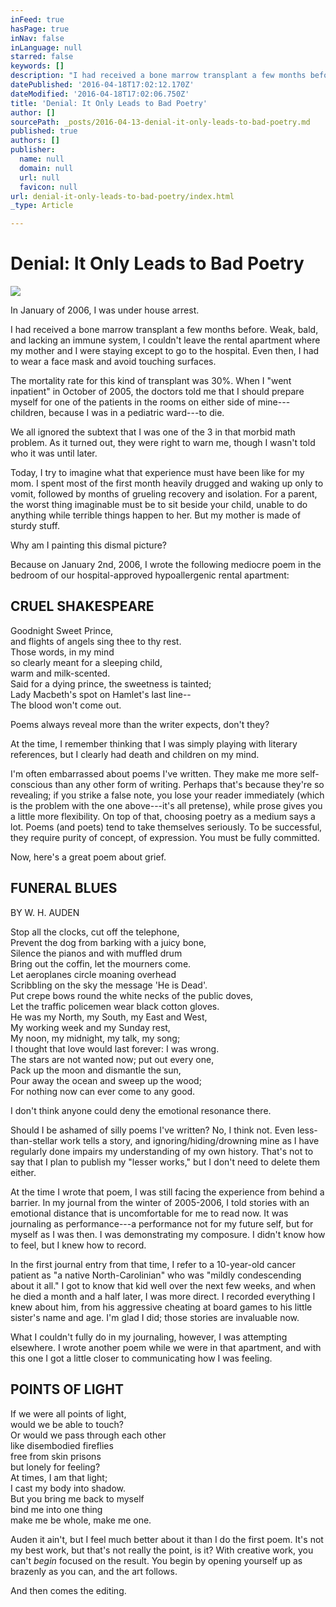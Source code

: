```yaml
---
inFeed: true
hasPage: true
inNav: false
inLanguage: null
starred: false
keywords: []
description: "I had received a bone marrow transplant a few months before. Weak, bald, and lacking an immune system, I couldn't leave the rental apartment where my mother and I were staying except to go to the hospital. Even then, I had to wear a face mask and avoid touching surfaces."
datePublished: '2016-04-18T17:02:12.170Z'
dateModified: '2016-04-18T17:02:06.750Z'
title: 'Denial: It Only Leads to Bad Poetry'
author: []
sourcePath: _posts/2016-04-13-denial-it-only-leads-to-bad-poetry.md
published: true
authors: []
publisher:
  name: null
  domain: null
  url: null
  favicon: null
url: denial-it-only-leads-to-bad-poetry/index.html
_type: Article

---
```

# Denial: It Only Leads to Bad Poetry
![](https://the-grid-user-content.s3-us-west-2.amazonaws.com/df1b0621-c7e3-4911-a9ff-83e7e72312c2.jpg)

In January of 2006, I was under house arrest.

I had received a bone marrow transplant a few months before. Weak, bald, and lacking an immune system, I couldn't leave the rental apartment where my mother and I were staying except to go to the hospital. Even then, I had to wear a face mask and avoid touching surfaces.

The mortality rate for this kind of transplant was 30%. When I "went inpatient" in October of 2005, the doctors told me that I should prepare myself for one of the patients in the rooms on either side of mine---children, because I was in a pediatric ward---to die.

We all ignored the subtext that I was one of the 3 in that morbid math problem. As it turned out, they were right to warn me, though I wasn't told who it was until later.

Today, I try to imagine what that experience must have been like for my mom. I spent most of the first month heavily drugged and waking up only to vomit, followed by months of grueling recovery and isolation. For a parent, the worst thing imaginable must be to sit beside your child, unable to do anything while terrible things happen to her. But my mother is made of sturdy stuff.

Why am I painting this dismal picture?

Because on January 2nd, 2006, I wrote the following mediocre poem in the bedroom of our hospital-approved hypoallergenic rental apartment:

## CRUEL SHAKESPEARE

Goodnight Sweet Prince,  
and flights of angels sing thee to thy rest.  
Those words, in my mind  
so clearly meant for a sleeping child,  
warm and milk-scented.  
Said for a dying prince, the sweetness is tainted;  
Lady Macbeth's spot on Hamlet's last line--  
The blood won't come out.

Poems always reveal more than the writer expects, don't they?

At the time, I remember thinking that I was simply playing with literary references, but I clearly had death and children on my mind.

I'm often embarrassed about poems I've written. They make me more self-conscious than any other form of writing. Perhaps that's because they're so revealing; if you strike a false note, you lose your reader immediately (which is the problem with the one above---it's all pretense), while prose gives you a little more flexibility. On top of that, choosing poetry as a medium says a lot. Poems (and poets) tend to take themselves seriously. To be successful, they require purity of concept, of expression. You must be fully committed.

Now, here's a great poem about grief.

## FUNERAL BLUES  
BY W. H. AUDEN

Stop all the clocks, cut off the telephone,  
Prevent the dog from barking with a juicy bone,  
Silence the pianos and with muffled drum  
Bring out the coffin, let the mourners come.  
Let aeroplanes circle moaning overhead  
Scribbling on the sky the message 'He is Dead'.  
Put crepe bows round the white necks of the public doves,  
Let the traffic policemen wear black cotton gloves.  
He was my North, my South, my East and West,  
My working week and my Sunday rest,  
My noon, my midnight, my talk, my song;  
I thought that love would last forever: I was wrong.  
The stars are not wanted now; put out every one,  
Pack up the moon and dismantle the sun,  
Pour away the ocean and sweep up the wood;  
For nothing now can ever come to any good.

I don't think anyone could deny the emotional resonance there.

Should I be ashamed of silly poems I've written? No, I think not. Even less-than-stellar work tells a story, and ignoring/hiding/drowning mine as I have regularly done impairs my understanding of my own history. That's not to say that I plan to publish my "lesser works," but I don't need to delete them either.

At the time I wrote that poem, I was still facing the experience from behind a barrier. In my journal from the winter of 2005-2006, I told stories with an emotional distance that is uncomfortable for me to read now. It was journaling as performance---a performance not for my future self, but for myself as I was then. I was demonstrating my composure. I didn't know how to feel, but I knew how to record.

In the first journal entry from that time, I refer to a 10-year-old cancer patient as "a native North-Carolinian" who was "mildly condescending about it all." I got to know that kid well over the next few weeks, and when he died a month and a half later, I was more direct. I recorded everything I knew about him, from his aggressive cheating at board games to his little sister's name and age. I'm glad I did; those stories are invaluable now.

What I couldn't fully do in my journaling, however, I was attempting elsewhere. I wrote another poem while we were in that apartment, and with this one I got a little closer to communicating how I was feeling.

## POINTS OF LIGHT

If we were all points of light,  
would we be able to touch?  
Or would we pass through each other  
like disembodied fireflies  
free from skin prisons  
but lonely for feeling?  
At times, I am that light;  
I cast my body into shadow.  
But you bring me back to myself  
bind me into one thing  
make me be whole, make me one.

Auden it ain't, but I feel much better about it than I do the first poem. It's not my best work, but that's not really the point, is it? With creative work, you can't _begin_ focused on the result. You begin by opening yourself up as brazenly as you can, and the art follows.

And then comes the editing.